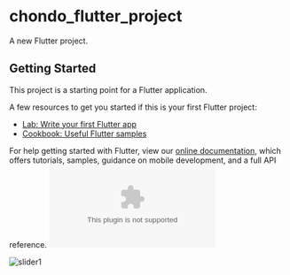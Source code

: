 # chondo_flutter_project

A new Flutter project.

## Getting Started

This project is a starting point for a Flutter application.

A few resources to get you started if this is your first Flutter project:

- [Lab: Write your first Flutter app](https://flutter.dev/docs/get-started/codelab)
- [Cookbook: Useful Flutter samples](https://flutter.dev/docs/cookbook)

For help getting started with Flutter, view our
[online documentation](https://flutter.dev/docs), which offers tutorials,
samples, guidance on mobile development, and a full API reference.
![slider1](https://github.com/MdAsifUrRahmanAbir/chondo_flutter_project/files/8907166/slide.pptx)

![slider1](https://user-images.githubusercontent.com/50311815/173776576-88785ec6-c5e3-4850-a2a1-1e5db5c96c2e.jpg)
